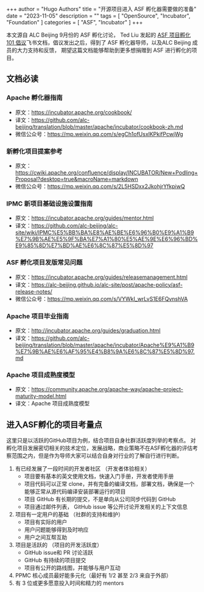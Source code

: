 +++
author = "Hugo Authors"
title = "开源项目进入 ASF 孵化器需要做的准备"
date = "2023-11-05"
description = ""
tags = [
    "OpenSource",
    "Incubator",
    "Foundation" 
]
categories = [
    "ASF",
    "Incubator"
]
+++

本文源自 ALC Beijing 9月份的 ASF 孵化讨论， Ted Liu 发起的 [ASF 项目孵化 101 倡议](https://kaiyuanshe.feishu.cn/docx/AVykdYCNUothfuxDnwJclwPrn0d)飞书文档，倡议发出之后，得到了 ASF 孵化器导师，以及ALC Beijing 成员的大力支持和反馈， 期望这篇文档能够帮助到更多想捐赠到 ASF 进行孵化的项目。  

## 文档必读

### Apache 孵化器指南

* 原文：https://incubator.apache.org/cookbook/
* 译文：https://github.com/alc-beijing/translation/blob/master/apache/incubator/cookbook-zh.md
* 微信公众号：https://mp.weixin.qq.com/s/egCh1ofUsxlKPkifPcwjWg

### 新孵化项目提案参考

* 原文：https://cwiki.apache.org/confluence/display/INCUBATOR/New+Podling+Proposal?desktop=true&macroName=markdown
* 微信公众号：https://mp.weixin.qq.com/s/2L5HSDxx2JkohjrYfkpiwQ

### IPMC 新项目基础设施设置指南

* 原文：https://incubator.apache.org/guides/mentor.html
* 译文：https://github.com/alc-beijing/alc-site/wiki/IPMC%E5%BB%BA%E8%AE%BE%E6%96%B0%E9%A1%B9%E7%9B%AE%E5%9F%BA%E7%A1%80%E5%AE%9E%E6%96%BD%E9%85%8D%E7%BD%AE%E6%8C%87%E5%8D%97

### ASF 孵化项目发版常见问题

* 原文：https://incubator.apache.org/guides/releasemanagement.html
* 译文：https://alc-beijing.github.io/alc-site/post/apache-policy/asf-release-notes/
* 微信公众号：https://mp.weixin.qq.com/s/VYWkI_wrLvS1E6FQvnshVA

### Apache 项目毕业指南

* 原文：http://incubator.apache.org/guides/graduation.html
* 译文：https://github.com/alc-beijing/translation/blob/master/apache/incubator/Apache%E9%A1%B9%E7%9B%AE%E6%AF%95%E4%B8%9A%E6%8C%87%E5%8D%97.md

### Apache 项目成熟度模型

* 原文：https://community.apache.org/apache-way/apache-project-maturity-model.html
* 译文：Apache 项目成熟度模型

## 进入ASF孵化的项目考量点

这里只是以活跃的GitHub项目为例，结合项目自身社群活跃度列举的考察点。 对孵化项目发展密切相关的技术定位，发展战略，商业策略不在ASF孵化器的评估考察范围之内，但是作为导师大家可以结合自身对行业的了解自行进行判断。

1. 有已经发展了一段时间的开发者社区 （开发者体验相关）
   * 项目要有基本的英文使用文档，快速入门手册，开发者使用手册
   * 项目代码可以正常 clone，并有完备的编译文档，部署文档，确保是一个能够正常从源代码编译安装部署运行的项目
   * 项目 GitHub 有长期的提交，不是单向从公司同步代码到 GitHub
   * 项目通过邮件列表， GitHub issue 等公开讨论开发相关的上下文信息
2. 项目有一定用户的基础 （社群的支持和维护）
   * 项目有实际的用户
   * 用户问题能够得到及时响应
   * 用户之间互帮互助
3. 项目是活跃的 （项目的开发活跃度）
   * GitHub issue和 PR 讨论活跃
   * GitHub 有持续的项目提交
   * 项目有公开的路线图，并能够与用户互动
4. PPMC 核心成员最好能多元化（最好有 1/2 甚至 2/3 来自于外部）
5. 有 3 位或更多愿意投入时间和精力的 mentors
